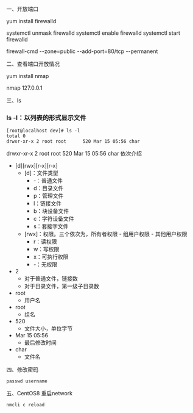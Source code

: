 一、开放端口

  yum install firewalld
  
  systemctl unmask firewalld
  systemctl enable firewalld
  systemctl start firewalld
  
  firewall-cmd --zone=public --add-port=80/tcp --permanent

二、查看端口开放情况

  yum install nmap
  
  nmap 127.0.0.1

三、ls

### ls -l：以列表的形式显示文件

	[root@localhost dev]# ls -l
	total 0
	drwxr-xr-x 2 root root      520 Mar 15 05:56 char

drwxr-xr-x 2 root root      520 Mar 15 05:56 char  依次介绍

- [d][rwx][r-x][r-x]
	- [d]：文件类型
		- -：普通文件
		- d：目录文件
		- p：管理文件
		- l：链接文件
		- b：块设备文件
		- c：字符设备文件
		- s：套接字文件
	- [rwx]：权限。三个依次为，所有者权限 - 组用户权限 - 其他用户权限
		- r：读权限
		- w：写权限
		- x：可执行权限
		- -：无权限
- 2
	- 对于普通文件，链接数
	- 对于目录文件，第一级子目录数
- root
	- 用户名
- root
	- 组名
- 520
	- 文件大小，单位字节
- Mar 15 05:56
	- 最后修改时间
- char
	- 文件名


四、修改密码

	passwd username

五、CentOS8 重启network

	nmcli c reload
